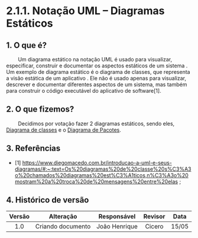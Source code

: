# 2.1.1. Notação UML – Diagramas Estáticos

## 1. O que é?

&emsp;&emsp; Um diagrama estático na notação UML é usado para visualizar, especificar, construir e documentar os aspectos estáticos de um sistema . Um exemplo de diagrama estático é o diagrama de classes, que representa a visão estática de um aplicativo . Ele não é usado apenas para visualizar, descrever e documentar diferentes aspectos de um sistema, mas também para construir o código executável do aplicativo de software[1].

## 2. O que fizemos?

&emsp;&emsp; Decidimos por votação fazer 2 diagramas estáticos, sendo eles, [Diagrama de classes](./Modelagem/Estaticos/classes.md) e o [Diagrama de Pacotes](./Modelagem/Estaticos/pacotes.md).

## 3. Referências

- [1] https://www.diegomacedo.com.br/introducao-a-uml-e-seus-diagramas/#:~:text=Os%20diagramas%20de%20classe%20s%C3%A3o%20chamados%20diagramas%20est%C3%A1ticos,n%C3%A3o%20mostram%20a%20troca%20de%20mensagens%20entre%20elas ;

## 4. Histórico de versão

| Versão |     Alteração     |  Responsável  | Revisor | Data  |
| :----: | :---------------: | :-----------: | :-----: | :---: |
|  1.0   | Criando documento | João Henrique | Cicero  | 15/05 |
